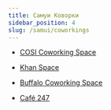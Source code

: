 ```yaml
---
title: Самуи Коворки
sidebar_position: 4
slug: /samui/coworkings
---
```


- [COSI Coworking Space](https://goo.gl/maps/s2Y7KdXWfDchEq7z6)

- [Khan Space](https://goo.gl/maps/HcmDH6QbYZeZLWEK8)

- [Buffalo Coworking Space](https://goo.gl/maps/vqZ6jYNNFYTxWRZKA)

- [Café 247](https://goo.gl/maps/WuYxUWHjE8X5dUsF6)